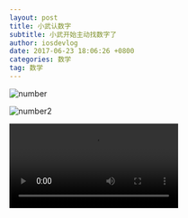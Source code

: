 ```yaml
---
layout: post
title: 小武认数字
subtitle: 小武开始主动找数字了
author: iosdevlog
date: 2017-06-23 18:06:26 +0800
categories: 数学
tag: 数学
---
```


![number](https://firebasestorage.googleapis.com/v0/b/growth15-a8c59.appspot.com/o/2017%2F06%2F22%2Fnumber.JPG?alt=media&token=7ddbf317-8a8d-4e85-9981-bceb07721618)

![number2](https://firebasestorage.googleapis.com/v0/b/growth15-a8c59.appspot.com/o/2017%2F06%2F22%2Fnumber2.JPG?alt=media&token=da20129d-ce26-4679-9e64-fc82ac63492b)

<video controls="controls">
  <source src="https://firebasestorage.googleapis.com/v0/b/growth15-a8c59.appspot.com/o/2017%2F06%2F22%2Fnumber.mp4?alt=media&token=ca476b9a-0ee1-4626-93cd-4b450a8b28aa" type="video/mp4">
  <source src="xxx.ogv" type="video/ogg">
您的浏览器不支持播放视频
</video>

